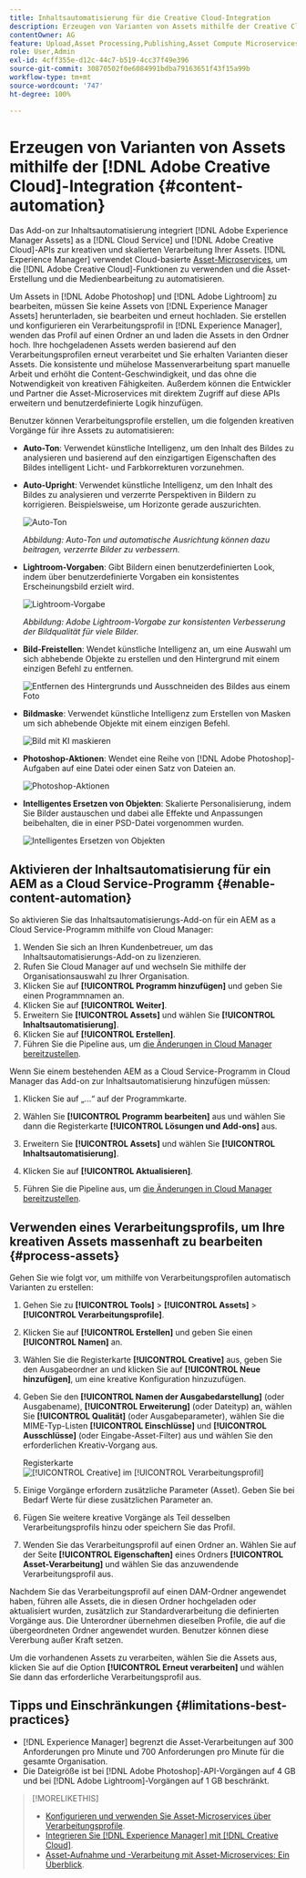 ```yaml
---
title: Inhaltsautomatisierung für die Creative Cloud-Integration
description: Erzeugen von Varianten von Assets mithilfe der Creative Cloud-Integration
contentOwner: AG
feature: Upload,Asset Processing,Publishing,Asset Compute Microservices,Workflow
role: User,Admin
exl-id: 4cff355e-d12c-44c7-b519-4cc37f49e396
source-git-commit: 30870502f0e6084991bdba79163651f43f15a99b
workflow-type: tm+mt
source-wordcount: '747'
ht-degree: 100%

---
```


# Erzeugen von Varianten von Assets mithilfe der [!DNL Adobe Creative Cloud]-Integration {#content-automation}

Das Add-on zur Inhaltsautomatisierung integriert [!DNL Adobe Experience Manager Assets] as a [!DNL Cloud Service] und [!DNL Adobe Creative Cloud]-APIs zur kreativen und skalierten Verarbeitung Ihrer Assets. [!DNL Experience Manager] verwendet Cloud-basierte [Asset-Microservices](/help/assets/asset-microservices-overview.md), um die [!DNL Adobe Creative Cloud]-Funktionen zu verwenden und die Asset-Erstellung und die Medienbearbeitung zu automatisieren.

Um Assets in [!DNL Adobe Photoshop] und [!DNL Adobe Lightroom] zu bearbeiten, müssen Sie keine Assets von [!DNL Experience Manager Assets] herunterladen, sie bearbeiten und erneut hochladen. Sie erstellen und konfigurieren ein Verarbeitungsprofil in [!DNL Experience Manager], wenden das Profil auf einen Ordner an und laden die Assets in den Ordner hoch. Ihre hochgeladenen Assets werden basierend auf den Verarbeitungsprofilen erneut verarbeitet und Sie erhalten Varianten dieser Assets. Die konsistente und mühelose Massenverarbeitung spart manuelle Arbeit und erhöht die Content-Geschwindigkeit, und das ohne die Notwendigkeit von kreativen Fähigkeiten. Außerdem können die Entwickler und Partner die Asset-Microservices mit direktem Zugriff auf diese APIs erweitern und benutzerdefinierte Logik hinzufügen.

Benutzer können Verarbeitungsprofile erstellen, um die folgenden kreativen Vorgänge für ihre Assets zu automatisieren:

* **Auto-Ton**: Verwendet künstliche Intelligenz, um den Inhalt des Bildes zu analysieren und basierend auf den einzigartigen Eigenschaften des Bildes intelligent Licht- und Farbkorrekturen vorzunehmen.

* **Auto-Upright**: Verwendet künstliche Intelligenz, um den Inhalt des Bildes zu analysieren und verzerrte Perspektiven in Bildern zu korrigieren. Beispielsweise, um Horizonte gerade auszurichten.

   ![Auto-Ton](/help/assets/assets/content-automation-autotone.png)

   *Abbildung: Auto-Ton und automatische Ausrichtung können dazu beitragen, verzerrte Bilder zu verbessern.*

* **Lightroom-Vorgaben**: Gibt Bildern einen benutzerdefinierten Look, indem über benutzerdefinierte Vorgaben ein konsistentes Erscheinungsbild erzielt wird.

   ![Lightroom-Vorgabe](/help/assets/assets/content-automation-lrpresets.png)

   *Abbildung: Adobe Lightroom-Vorgabe zur konsistenten Verbesserung der Bildqualität für viele Bilder.*

* **Bild-Freistellen**: Wendet künstliche Intelligenz an, um eine Auswahl um sich abhebende Objekte zu erstellen und den Hintergrund mit einem einzigen Befehl zu entfernen.

   ![Entfernen des Hintergrunds und Ausschneiden des Bildes aus einem Foto](/help/assets/assets/content-automation-backgroundremove.png)

* **Bildmaske**: Verwendet künstliche Intelligenz zum Erstellen von Masken um sich abhebende Objekte mit einem einzigen Befehl.

   ![Bild mit KI maskieren](/help/assets/assets/content-automation-mask.png)

* **Photoshop-Aktionen**: Wendet eine Reihe von [!DNL Adobe Photoshop]-Aufgaben auf eine Datei oder einen Satz von Dateien an.

   ![Photoshop-Aktionen](/help/assets/assets/content-automation-psactions.png)

* **Intelligentes Ersetzen von Objekten**: Skalierte Personalisierung, indem Sie Bilder austauschen und dabei alle Effekte und Anpassungen beibehalten, die in einer PSD-Datei vorgenommen wurden.

   ![Intelligentes Ersetzen von Objekten](/help/assets/assets/content-automation-objectreplace.png)

## Aktivieren der Inhaltsautomatisierung für ein AEM as a Cloud Service-Programm {#enable-content-automation}

So aktivieren Sie das Inhaltsautomatisierungs-Add-on für ein AEM as a Cloud Service-Programm mithilfe von Cloud Manager:

1. Wenden Sie sich an Ihren Kundenbetreuer, um das Inhaltsautomatisierungs-Add-on zu lizenzieren.
1. Rufen Sie Cloud Manager auf und wechseln Sie mithilfe der Organisationsauswahl zu Ihrer Organisation.
1. Klicken Sie auf **[!UICONTROL Programm hinzufügen]** und geben Sie einen Programmnamen an.
1. Klicken Sie auf **[!UICONTROL Weiter]**.
1. Erweitern Sie **[!UICONTROL Assets]** und wählen Sie **[!UICONTROL Inhaltsautomatisierung]**.
1. Klicken Sie auf **[!UICONTROL Erstellen]**.
1. Führen Sie die Pipeline aus, um [die Änderungen in Cloud Manager bereitzustellen](https://experienceleague.adobe.com/docs/experience-manager-cloud-service/content/implementing/using-cloud-manager/deploy-code.html?lang=de).

Wenn Sie einem bestehenden AEM as a Cloud Service-Programm in Cloud Manager das Add-on zur Inhaltsautomatisierung hinzufügen müssen:

1. Klicken Sie auf „...“ auf der Programmkarte.

1. Wählen Sie **[!UICONTROL Programm bearbeiten]** aus und wählen Sie dann die Registerkarte **[!UICONTROL Lösungen und Add-ons]** aus.

1. Erweitern Sie **[!UICONTROL Assets]** und wählen Sie **[!UICONTROL Inhaltsautomatisierung]**.
1. Klicken Sie auf **[!UICONTROL Aktualisieren]**.
1. Führen Sie die Pipeline aus, um [die Änderungen in Cloud Manager bereitzustellen](https://experienceleague.adobe.com/docs/experience-manager-cloud-service/content/implementing/using-cloud-manager/deploy-code.html).

## Verwenden eines Verarbeitungsprofils, um Ihre kreativen Assets massenhaft zu bearbeiten {#process-assets}

Gehen Sie wie folgt vor, um mithilfe von Verarbeitungsprofilen automatisch Varianten zu erstellen:

1. Gehen Sie zu **[!UICONTROL Tools]** > **[!UICONTROL Assets]** > **[!UICONTROL Verarbeitungsprofile]**.

1. Klicken Sie auf **[!UICONTROL Erstellen]** und geben Sie einen **[!UICONTROL Namen]** an.

1. Wählen Sie die Registerkarte **[!UICONTROL Creative]** aus, geben Sie den Ausgabeordner an und klicken Sie auf **[!UICONTROL Neue hinzufügen]**, um eine kreative Konfiguration hinzuzufügen.

1. Geben Sie den **[!UICONTROL Namen der Ausgabedarstellung]** (oder Ausgabename), **[!UICONTROL Erweiterung]** (oder Dateityp) an, wählen Sie **[!UICONTROL Qualität]** (oder Ausgabeparameter), wählen Sie die MIME-Typ-Listen **[!UICONTROL Einschlüsse]** und **[!UICONTROL Ausschlüsse]** (oder Eingabe-Asset-Filter) aus und wählen Sie den erforderlichen Kreativ-Vorgang aus.

   Registerkarte ![[!UICONTROL Creative] im [!UICONTROL Verarbeitungsprofil]](assets/creative-processing-profile.png)

1. Einige Vorgänge erfordern zusätzliche Parameter (Asset). Geben Sie bei Bedarf Werte für diese zusätzlichen Parameter an.

1. Fügen Sie weitere kreative Vorgänge als Teil desselben Verarbeitungsprofils hinzu oder speichern Sie das Profil.

1. Wenden Sie das Verarbeitungsprofil auf einen Ordner an. Wählen Sie auf der Seite **[!UICONTROL Eigenschaften]** eines Ordners **[!UICONTROL Asset-Verarbeitung]** und wählen Sie das anzuwendende Verarbeitungsprofil aus.

Nachdem Sie das Verarbeitungsprofil auf einen DAM-Ordner angewendet haben, führen alle Assets, die in diesen Ordner hochgeladen oder aktualisiert wurden, zusätzlich zur Standardverarbeitung die definierten Vorgänge aus. Die Unterordner übernehmen dieselben Profile, die auf die übergeordneten Ordner angewendet wurden. Benutzer können diese Vererbung außer Kraft setzen.

Um die vorhandenen Assets zu verarbeiten, wählen Sie die Assets aus, klicken Sie auf die Option **[!UICONTROL Erneut verarbeiten]** und wählen Sie dann das erforderliche Verarbeitungsprofil aus.

## Tipps und Einschränkungen {#limitations-best-practices}

* [!DNL Experience Manager] begrenzt die Asset-Verarbeitungen auf 300 Anforderungen pro Minute und 700 Anforderungen pro Minute für die gesamte Organisation.
* Die Dateigröße ist bei [!DNL Adobe Photoshop]-API-Vorgängen auf 4 GB und bei [!DNL Adobe Lightroom]-Vorgängen auf 1 GB beschränkt.

>[!MORELIKETHIS]
>
>* [Konfigurieren und verwenden Sie Asset-Microservices über Verarbeitungsprofile](/help/assets/asset-microservices-configure-and-use.md).
>* [Integrieren Sie [!DNL Experience Manager] mit [!DNL Creative Cloud]](/help/assets/aem-cc-integration-best-practices.md).
>* [Asset-Aufnahme und -Verarbeitung mit Asset-Microservices: Ein Überblick](/help/assets/asset-microservices-overview.md).

